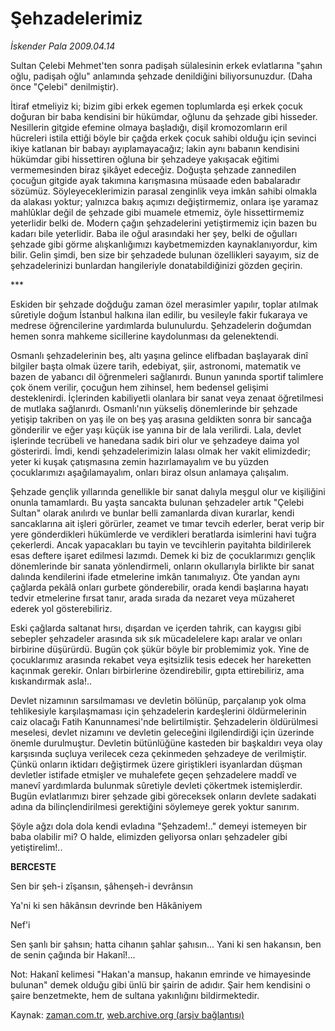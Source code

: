# Şehzadelerimiz

*İskender Pala 2009.04.14*

<tr><td class="metin" colspan="2" style="padding-top: 20px; padding-left: 5px; padding-right: 10px;">Sultan Çelebi Mehmet'ten sonra padişah sülalesinin erkek evlatlarına "şahın oğlu, padişah oğlu" anlamında şehzade denildiğini biliyorsunuzdur. (Daha önce "Çelebi" denilmiştir).</td></tr><tr><td class="metin" colspan="2" style="padding-top: 20px; padding-left: 5px; padding-right: 10px;"><p>İtiraf etmeliyiz ki; bizim gibi erkek egemen toplumlarda eşi erkek çocuk doğuran bir baba kendisini bir hükümdar, oğlunu da şehzade gibi hisseder. Nesillerin gitgide efemine olmaya başladığı, dişil kromozomların eril hücreleri istila ettiği böyle bir çağda erkek çocuk sahibi olduğu için sevinci ikiye katlanan bir babayı ayıplamayacağız; lakin aynı babanın kendisini hükümdar gibi hissettiren oğluna bir şehzadeye yakışacak eğitimi vermemesinden biraz şikâyet edeceğiz. Doğuşta şehzade zannedilen çocuğun gitgide ayak takımına karışmasına müsaade eden babalaradır sözümüz. Söyleyeceklerimizin parasal zenginlik veya imkân sahibi olmakla da alakası yoktur; yalnızca bakış açımızı değiştirmemiz, onlara işe yaramaz mahlûklar değil de şehzade gibi muamele etmemiz, öyle hissettirmemiz yeterlidir belki de. Modern çağın şehzadelerini yetiştirmemiz için bazen bu kadarı bile yeterlidir. Baba ile oğul arasındaki her şey, belki de oğulları şehzade gibi görme alışkanlığımızı kaybetmemizden kaynaklanıyordur, kim bilir. Gelin şimdi, ben size bir şehzadede bulunan özellikleri sayayım, siz de şehzadelerinizi bunlardan hangileriyle donatabildiğinizi gözden geçirin.
<p>***
<p>Eskiden bir şehzade doğduğu zaman özel merasimler yapılır, toplar atılmak sûretiyle doğum İstanbul halkına ilan edilir, bu vesileyle fakir fukaraya ve medrese öğrencilerine yardımlarda bulunulurdu. Şehzadelerin doğumdan hemen sonra mahkeme sicillerine kaydolunması da gelenektendi.
<p>Osmanlı şehzadelerinin beş, altı yaşına gelince elifbadan başlayarak dinî bilgiler başta olmak üzere tarih, edebiyat, şiir, astronomi, matematik ve bazen de yabancı dil öğrenmeleri sağlanırdı. Bunun yanında sportif talimlere çok önem verilir, çocuğun hem zihinsel, hem bedensel gelişimi desteklenirdi. İçlerinden kabiliyetli olanlara bir sanat veya zenaat öğretilmesi de mutlaka sağlanırdı. Osmanlı'nın yükseliş dönemlerinde bir şehzade yetişip takriben on yaş ile on beş yaş arasına geldikten sonra bir sancağa gönderilir ve eğer yaşı küçük ise yanına bir de lala verilirdi. Lala, devlet işlerinde tecrübeli ve hanedana sadık biri olur ve şehzadeye daima yol gösterirdi. İmdi, kendi şehzadelerimizin lalası olmak her vakit elimizdedir; yeter ki kuşak çatışmasına zemin hazırlamayalım ve bu yüzden çocuklarımızı aşağılamayalım, onları biraz olsun anlamaya çalışalım.
<p>Şehzade gençlik yıllarında genellikle bir sanat dalıyla meşgul olur ve kişiliğini onunla tamamlardı. Bu yaşta sancakta bulunan şehzadeler artık "Çelebi Sultan" olarak anılırdı ve bunlar belli zamanlarda divan kurarlar, kendi sancaklarına ait işleri görürler, zeamet ve tımar tevcih ederler, berat verip bir yere gönderdikleri hükümlerde ve verdikleri beratlarda isimlerini havi tuğra çekerlerdi. Ancak yapacakları bu tayin ve tevcihlerin payitahta bildirilerek esas deftere işaret edilmesi lazımdı. Demek ki biz de çocuklarımızı gençlik dönemlerinde bir sanata yönlendirmeli, onların okullarıyla birlikte bir sanat dalında kendilerini ifade etmelerine imkân tanımalıyız. Öte yandan aynı çağlarda pekâlâ onları gurbete gönderebilir, orada kendi başlarına hayatı tedvir etmelerine fırsat tanır, arada sırada da nezaret veya müzaheret ederek yol gösterebiliriz. 
<p>Eski çağlarda saltanat hırsı, dışardan ve içerden tahrik, can kaygısı gibi sebepler şehzadeler arasında sık sık mücadelelere kapı aralar ve onları birbirine düşürürdü. Bugün çok şükür böyle bir problemimiz yok. Yine de çocuklarımız arasında rekabet veya eşitsizlik tesis edecek her hareketten kaçınmak gerekir. Onları birbirlerine özendirebilir, gıpta ettirebiliriz, ama kıskandırmak asla!.. 
<p>Devlet nizamının sarsılmaması ve devletin bölünüp, parçalanıp yok olma tehlikesiyle karşılaşmaması için şehzadelerin kardeşlerini öldürmelerinin caiz olacağı Fatih Kanunnamesi'nde belirtilmiştir. Şehzadelerin öldürülmesi meselesi, devlet nizamını ve devletin geleceğini ilgilendirdiği için üzerinde önemle durulmuştur. Devletin bütünlüğüne kasteden bir başkaldırı veya olay karşısında suçluya verilecek ceza çekinmeden şehzadeye de verilmiştir. Çünkü onların iktidarı değiştirmek üzere giriştikleri isyanlardan düşman devletler istifade etmişler ve muhalefete geçen şehzadelere maddî ve manevî yardımlarda bulunmak sûretiyle devleti çökertmek istemişlerdir. Bugün evlatlarımızı birer şehzade gibi göreceksek onların devlete sadakati adına da bilinçlendirilmesi gerektiğini söylemeye gerek yoktur sanırım. 
<p>Şöyle ağzı dola dola kendi evladına "Şehzadem!.." demeyi istemeyen bir baba olabilir mi? O halde, elimizden geliyorsa onları şehzadeler gibi yetiştirelim!..
<p><b>BERCESTE</b>
<p>Sen bir şeh-i zîşansın, şâhenşeh-i devrânsın
<p>Ya'ni ki sen hâkânsın devrinde ben Hâkâniyem
<p>Nef'i
<p>Sen şanlı bir şahsın; hatta cihanın şahlar şahısın... Yani ki sen hakansın, ben de senin çağında bir Hakanî!...
<p>Not: Hakanî kelimesi "Hakan'a mansup, hakanın emrinde ve himayesinde bulunan" demek olduğu gibi ünlü bir şairin de adıdır. Şair hem kendisini o şaire benzetmekte, hem de sultana yakınlığını bildirmektedir.<br/></p></p></p></p></p></p></p></p></p></p></p></p></p></p></td></tr>

Kaynak: [zaman.com.tr](http://zaman.com.tr/yazar.do?yazino=837099), [web.archive.org (arşiv bağlantısı)](http://web.archive.org/web/20090503143305/http://www.zaman.com.tr:80/yazar.do?yazino=837099)

